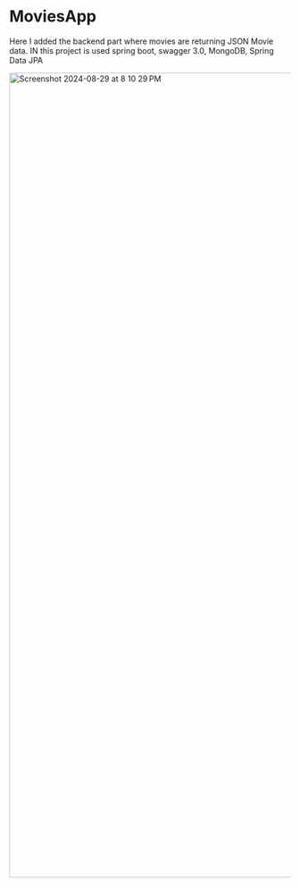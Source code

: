 # MoviesApp
 
Here I added the backend part where movies are returning JSON Movie data.
IN this project is used spring boot, swagger 3.0, MongoDB, Spring Data JPA




<img width="1440" alt="Screenshot 2024-08-29 at 8 10 29 PM" src="https://github.com/user-attachments/assets/29a536c2-d402-40ef-a49d-9323dd6531eb">
